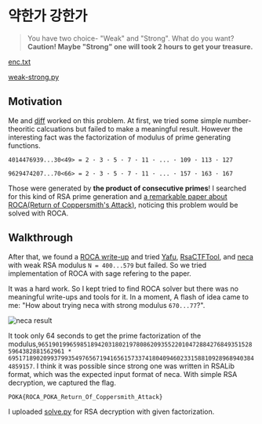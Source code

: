 # 약한가 강한가

> You have two choice- "Weak" and "Strong".
> What do you want?
> **Caution! Maybe "Strong" one will took 2 hours to get your treasure.**

[enc.txt](https://github.com/3-24/write-up/blob/master/2019/poka/WeakOrStrong/enc.txt)

[weak-strong.py](https://github.com/3-24/write-up/blob/master/2019/poka/WeakOrStrong/weak-strong.py)



## Motivation

Me and [diff](https://github.com/pcw109550) worked on this problem. At first, we tried some simple number-theoritic calcuations but failed to make a meaningful result. However the interesting fact was the factorization of modulus of prime generating functions.

```
4014476939...30<49> = 2 · 3 · 5 · 7 · 11 · ... · 109 · 113 · 127

9629474207...70<66> = 2 · 3 · 5 · 7 · 11 · ... · 157 · 163 · 167
```

Those were generated by **the product of consecutive primes**! I searched for this kind of RSA prime generation and [a remarkable paper about ROCA(Return of Coppersmith's Attack)](https://acmccs.github.io/papers/p1631-nemecA.pdf), noticing this problem would be solved with ROCA.

## Walkthrough

After that, we found a [ROCA write-up](https://ctftime.org/writeup/8805) and tried [Yafu](https://sourceforge.net/projects/yafu/), [RsaCTFTool](https://github.com/Ganapati/RsaCtfTool), and [neca](https://gitlab.com/jix/neca) with weak RSA modulus `N = 400...579` but failed. So we tried implementation of ROCA with sage refering to the paper.

It was a hard work. So I kept tried to find ROCA solver but there was no meaningful write-ups and tools for it. In a moment, A flash of idea came to me: "How about trying neca with strong modulus `670...77`?".

![neca result](https://raw.githubusercontent.com/3-24/write-up/master/2019/poka/WeakOrStrong/images/Screenshot%20from%202019-09-21%2011-58-26.png)



It took only 64 seconds to get the prime factorization of the modulus,`96519019965985189420318021978086209355220104728842768493515285964382881562961 * 69517189020993799354976567194165615733741804094602331588109289689403844859157`. I think it was possible since strong one was written in RSALib format, which was the expected input format of neca. With simple RSA decryption, we captured the flag.

```
POKA{ROCA_POKA_Return_Of_Coppersmith_Attack}
```

I uploaded [solve.py](https://github.com/3-24/write-up/blob/master/2019/poka/WeakOrStrong/solve.py) for RSA decryption with given factorization.